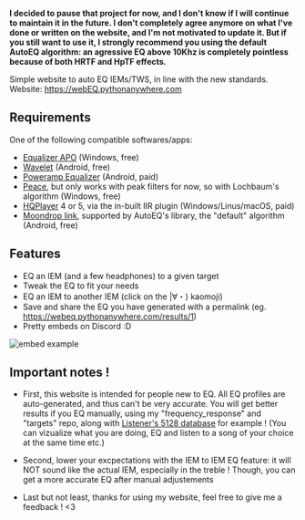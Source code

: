 **I decided to pause that project for now, and I don't know if I will continue to maintain it in the future. I don't completely agree anymore on what I've done or written on the website, and I'm not motivated to update it.
But if you still want to use it, I strongly recommend you using the default AutoEQ algorithm: an agressive EQ above 10Khz is completely pointless because of both HRTF and HpTF effects.**

Simple website to auto EQ IEMs/TWS, in line with the new standards.  
Website: https://webEQ.pythonanywhere.com

## Requirements
One of the following compatible softwares/apps:
- [Equalizer APO](https://sourceforge.net/projects/equalizerapo/) (Windows, free)
- [Wavelet](https://play.google.com/store/apps/details?id=com.pittvandewitt.wavelet) (Android, free)
- [Poweramp Equalizer](https://play.google.com/store/apps/details?id=com.maxmpz.equalizer) (Android, paid)
- [Peace](https://sourceforge.net/projects/peace-equalizer-apo-extension/), but only works with peak filters for now, so with Lochbaum's algorithm (Windows, free)
- [HQPlayer](https://signalyst.com/consumer/) 4 or 5, via the in-built IIR plugin (Windows/Linus/macOS, paid)
- [Moondrop link](https://moondroplab.com/en/download), supported by AutoEQ's library, the "default" algorithm (Android, free)

## Features
- EQ an IEM (and a few headphones) to a given target
- Tweak the EQ to fit your needs
- EQ an IEM to another IEM (click on the |∀・) kaomoji)
- Save and share the EQ you have generated with a permalink (eg. https://webeq.pythonanywhere.com/results/1)
- Pretty embeds on Discord :D
  
![embed example](https://cdn.discordapp.com/attachments/1193547778689863682/1234944924487778344/embed_example.png?ex=66329396&is=66314216&hm=3651bb4925cfdfec112f938c214622d4474665b3c1320d26a75e16af1e3138c1&)

## Important notes !
- First, this website is intended for people new to EQ. All EQ profiles are auto-generated, and thus can't be very accurate. You will get better results if you EQ manually, using my "frequency_response" and "targets" repo, along with [Listener's 5128 database](https://listener800.github.io/5128) for example ! (You can vizualize what you are doing, EQ and listen to a song of your choice at the same time etc.)

- Second, lower your excpectations with the IEM to IEM EQ feature: it will NOT sound like the actual IEM, especially in the treble ! Though, you can get a more accurate EQ after manual adjustements

- Last but not least, thanks for using my website, feel free to give me a feedback ! <3
